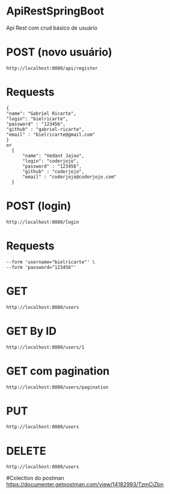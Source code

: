 # ApiRestSpringBoot
Api Rest com crud básico de usuário 
# POST (novo usuário)
	http://localhost:8080/api/register
	
# Requests

	{
    "name": "Gabriel Ricarte",
    "login": "bielricarte",
    "password" : "123456",
    "github" : "gabriel-ricarte",
    "email" : "bielricarte@gmail.com"
  	}
	or
	  {
	      "name": "Vedant Jajoo",
	      "login": "coderjojo",
	      "password" : "123456",
	      "github" : "coderjojo",
	      "email" : "coderjojo@coderjojo.com"
	  }
# POST (login)
	http://localhost:8080/login
# Requests

	--form 'username="bielricarte"' \
	--form 'password="123456"'	

# GET
	http://localhost:8080/users

# GET By ID
	http://localhost:8080/users/1
  
 # GET com pagination
	http://localhost:8080/users/pagination

# PUT
	http://localhost:8080/users

# DELETE
	http://localhost:8080/users

#Colection do postman
https://documenter.getpostman.com/view/14182993/TzmCiZbn
